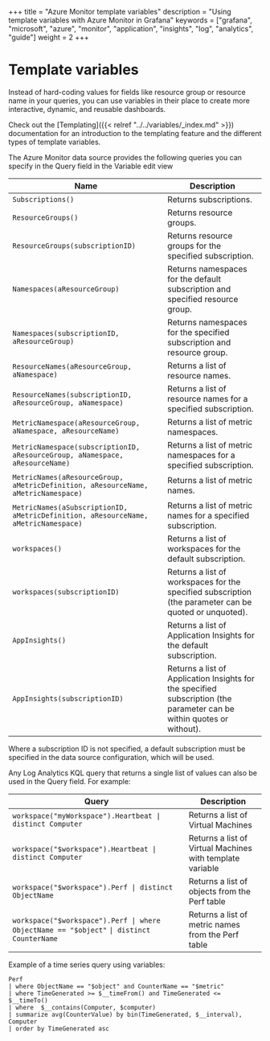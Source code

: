 +++
title = "Azure Monitor template variables"
description = "Using template variables with Azure Monitor in Grafana"
keywords = ["grafana", "microsoft", "azure", "monitor", "application", "insights", "log", "analytics", "guide"]
weight = 2
+++

# Template variables

Instead of hard-coding values for fields like resource group or resource name in your queries, you can use variables in their place to create more interactive, dynamic, and reusable dashboards.

Check out the [Templating]({{< relref "../../variables/_index.md" >}}) documentation for an introduction to the templating feature and the different
types of template variables.

The Azure Monitor data source provides the following queries you can specify in the Query field in the Variable edit view

| Name                                                                               | Description                                                                                                      |
| ---------------------------------------------------------------------------------- | ---------------------------------------------------------------------------------------------------------------- |
| `Subscriptions()`                                                                  | Returns subscriptions.                                                                                           |
| `ResourceGroups()`                                                                 | Returns resource groups.                                                                                         |
| `ResourceGroups(subscriptionID)`                                                   | Returns resource groups for the specified subscription.                                                            |
| `Namespaces(aResourceGroup)`                                                       | Returns namespaces for the default subscription and specified resource group.                                    |
| `Namespaces(subscriptionID, aResourceGroup)`                                       | Returns namespaces for the specified subscription and resource group.                                            |
| `ResourceNames(aResourceGroup, aNamespace)`                                        | Returns a list of resource names.                                                                                |
| `ResourceNames(subscriptionID, aResourceGroup, aNamespace)`                        | Returns a list of resource names for a specified subscription.                                                   |
| `MetricNamespace(aResourceGroup, aNamespace, aResourceName)`                       | Returns a list of metric namespaces.                                                                             |
| `MetricNamespace(subscriptionID, aResourceGroup, aNamespace, aResourceName)`       | Returns a list of metric namespaces for a specified subscription.                                                |
| `MetricNames(aResourceGroup, aMetricDefinition, aResourceName, aMetricNamespace)`  | Returns a list of metric names.                                                                                  |
| `MetricNames(aSubscriptionID, aMetricDefinition, aResourceName, aMetricNamespace)` | Returns a list of metric names for a specified subscription.                                                     |
| `workspaces()`                                                                     | Returns a list of workspaces for the default subscription.                                                       |
| `workspaces(subscriptionID)`                                                       | Returns a list of workspaces for the specified subscription (the parameter can be quoted or unquoted).           |
| `AppInsights()`                                                                    | Returns a list of Application Insights for the default subscription.                                             |
| `AppInsights(subscriptionID)`                                                      | Returns a list of Application Insights for the specified subscription (the parameter can be within quotes or without). |

Where a subscription ID is not specified, a default subscription must be specified in the data source configuration, which will be used.

Any Log Analytics KQL query that returns a single list of values can also be used in the Query field. For example:

| Query                                                                                     | Description                                               |
| ----------------------------------------------------------------------------------------- | --------------------------------------------------------- |
| `workspace("myWorkspace").Heartbeat \| distinct Computer`                                 | Returns a list of Virtual Machines                        |
| `workspace("$workspace").Heartbeat \| distinct Computer`                                  | Returns a list of Virtual Machines with template variable |
| `workspace("$workspace").Perf \| distinct ObjectName`                                     | Returns a list of objects from the Perf table             |
| `workspace("$workspace").Perf \| where ObjectName == "$object"` `\| distinct CounterName` | Returns a list of metric names from the Perf table        |

Example of a time series query using variables:

```kusto
Perf
| where ObjectName == "$object" and CounterName == "$metric"
| where TimeGenerated >= $__timeFrom() and TimeGenerated <= $__timeTo()
| where  $__contains(Computer, $computer)
| summarize avg(CounterValue) by bin(TimeGenerated, $__interval), Computer
| order by TimeGenerated asc
```

